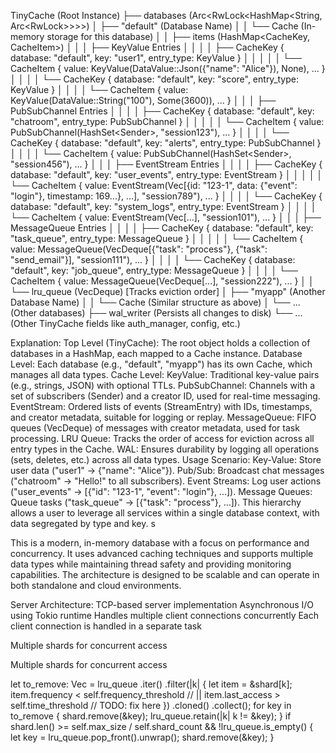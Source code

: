 TinyCache (Root Instance)
├── databases (Arc<RwLock<HashMap<String, Arc<RwLock<Cache>>>>>)
│ ├── "default" (Database Name)
│ │ └── Cache (In-memory storage for this database)
│ │ ├── items (HashMap<CacheKey, CacheItem>)
│ │ │ ├── KeyValue Entries
│ │ │ │ ├── CacheKey { database: "default", key: "user1", entry_type: KeyValue }
│ │ │ │ │ └── CacheItem { value: KeyValue(DataValue::Json({"name": "Alice"}), None), ... }
│ │ │ │ └── CacheKey { database: "default", key: "score", entry_type: KeyValue }
│ │ │ │ └── CacheItem { value: KeyValue(DataValue::String("100"), Some(3600)), ... }
│ │ │ ├── PubSubChannel Entries
│ │ │ │ ├── CacheKey { database: "default", key: "chatroom", entry_type: PubSubChannel }
│ │ │ │ │ └── CacheItem { value: PubSubChannel(HashSet<Sender<String>>, "session123"), ... }
│ │ │ │ └── CacheKey { database: "default", key: "alerts", entry_type: PubSubChannel }
│ │ │ │ └── CacheItem { value: PubSubChannel(HashSet<Sender<String>>, "session456"), ... }
│ │ │ ├── EventStream Entries
│ │ │ │ ├── CacheKey { database: "default", key: "user_events", entry_type: EventStream }
│ │ │ │ │ └── CacheItem { value: EventStream(Vec<StreamEntry>[{id: "123-1", data: {"event": "login"}, timestamp: 169...}, ...], "session789"), ... }
│ │ │ │ └── CacheKey { database: "default", key: "system_logs", entry_type: EventStream }
│ │ │ │ └── CacheItem { value: EventStream(Vec<StreamEntry>[...], "session101"), ... }
│ │ │ ├── MessageQueue Entries
│ │ │ │ ├── CacheKey { database: "default", key: "task_queue", entry_type: MessageQueue }
│ │ │ │ │ └── CacheItem { value: MessageQueue(VecDeque<JsonValue>[{"task": "process"}, {"task": "send_email"}], "session111"), ... }
│ │ │ │ └── CacheKey { database: "default", key: "job_queue", entry_type: MessageQueue }
│ │ │ │ └── CacheItem { value: MessageQueue(VecDeque<JsonValue>[...], "session222"), ... }
│ │ └── lru_queue (VecDeque<CacheKey>) [Tracks eviction order]
│ ├── "myapp" (Another Database Name)
│ │ └── Cache (Similar structure as above)
│ └── ... (Other databases)
├── wal_writer (Persists all changes to disk)
└── ... (Other TinyCache fields like auth_manager, config, etc.)

Explanation:
Top Level (TinyCache): The root object holds a collection of databases in a HashMap, each mapped to a Cache instance.
Database Level: Each database (e.g., "default", "myapp") has its own Cache, which manages all data types.
Cache Level:
KeyValue: Traditional key-value pairs (e.g., strings, JSON) with optional TTLs.
PubSubChannel: Channels with a set of subscribers (Sender<String>) and a creator ID, used for real-time messaging.
EventStream: Ordered lists of events (StreamEntry) with IDs, timestamps, and creator metadata, suitable for logging or replay.
MessageQueue: FIFO queues (VecDeque) of messages with creator metadata, used for task processing.
LRU Queue: Tracks the order of access for eviction across all entry types in the Cache.
WAL: Ensures durability by logging all operations (sets, deletes, etc.) across all data types.
Usage Scenario:
Key-Value: Store user data ("user1" -> {"name": "Alice"}).
Pub/Sub: Broadcast chat messages ("chatroom" -> "Hello!" to all subscribers).
Event Streams: Log user actions ("user_events" -> [{"id": "123-1", "event": "login"}, ...]).
Message Queues: Queue tasks ("task_queue" -> [{"task": "process"}, ...]).
This hierarchy allows a user to leverage all services within a single database context, with data segregated by type and key.
s

This is a modern, in-memory database with a focus on performance and concurrency. It uses advanced caching techniques and supports multiple data types while maintaining thread safety and providing monitoring capabilities. The architecture is designed to be scalable and can operate in both standalone and cloud environments.

Server Architecture:
TCP-based server implementation
Asynchronous I/O using Tokio runtime
Handles multiple client connections concurrently
Each client connection is handled in a separate task

Multiple shards for concurrent access

Multiple shards for concurrent access

let to_remove: Vec<CacheKey> = lru_queue
.iter()
.filter(|k| {
let item = &shard[k];
item.frequency < self.frequency_threshold
// || item.last_access > self.time_threshold // TODO: fix here
})
.cloned()
.collect();
for key in to_remove {
shard.remove(&key);
lru_queue.retain(|k| k != &key);
}
if shard.len() >= self.max_size / self.shard_count && !lru_queue.is_empty() {
let key = lru_queue.pop_front().unwrap();
shard.remove(&key);
}

